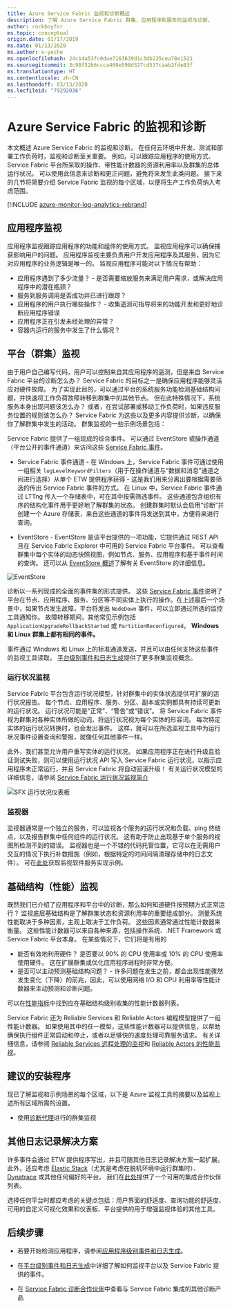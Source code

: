 ```yaml
---
title: Azure Service Fabric 监视和诊断概述
description: 了解 Azure Service Fabric 群集、应用程序和服务的监视与诊断。
author: rockboyfor
ms.topic: conceptual
origin.date: 01/17/2019
ms.date: 01/13/2020
ms.author: v-yeche
ms.openlocfilehash: 24c14a53fc0dae7163639d1c3db225cea78e1521
ms.sourcegitcommit: 3c98f52b6ccca469e598d327cd537caab2fde83f
ms.translationtype: HT
ms.contentlocale: zh-CN
ms.lasthandoff: 03/13/2020
ms.locfileid: "79292036"
---
```

# <a name="monitoring-and-diagnostics-for-azure-service-fabric"></a>Azure Service Fabric 的监视和诊断

本文概述 Azure Service Fabric 的监视和诊断。 在任何云环境中开发、测试和部署工作负荷时，监视和诊断至关重要。 例如，可以跟踪应用程序的使用方式、Service Fabric 平台所采取的操作、带性能计数器的资源利用率以及群集的总体运行状况。 可以使用此信息来诊断和更正问题，避免将来发生此类问题。 接下来的几节将简要介绍 Service Fabric 监视的每个区域，以便将生产工作负荷纳入考虑范围。 

[!INCLUDE [azure-monitor-log-analytics-rebrand](../../includes/azure-monitor-log-analytics-rebrand.md)]

## <a name="application-monitoring"></a>应用程序监视
应用程序监视跟踪应用程序的功能和组件的使用方式。 监视应用程序可以确保捕获影响用户的问题。 应用程序监视主要负责用户开发应用程序及其服务，因为它对应用程序的业务逻辑是唯一的。 监视应用程序可能对以下情况有帮助：
* 应用程序遇到了多少流量？ - 是否需要缩放服务来满足用户需求，或解决应用程序中的潜在瓶颈？
* 服务到服务调用是否成功并已进行跟踪？
* 应用程序的用户执行哪些操作？ - 收集遥测可指导将来的功能开发和更好地诊断应用程序错误
* 应用程序正在引发未经处理的异常？ 
* 容器内运行的服务中发生了什么情况？

<!-- Not Avaiable on [Event analysis with Application Insights](service-fabric-diagnostics-event-analysis-appinsights.md)-->
<!-- Not Avaiable on [set this up for .NET Applications](service-fabric-tutorial-monitoring-aspnet.md)-->

## <a name="platform-cluster-monitoring"></a>平台（群集）监视
由于用户自己编写代码，用户可以控制来自其应用程序的遥测，但是来自 Service Fabric 平台的诊断怎么办？ Service Fabric 的目标之一是确保应用程序能够灵活应对硬件故障。 为了实现此目的，可以通过平台的系统服务功能检测基础结构问题，并快速将工作负荷故障转移到群集中的其他节点。 但在此特殊情况下，系统服务本身出现问题该怎么办？ 或者，在尝试部署或移动工作负荷时，如果违反服务位置的规则该怎么办？ Service Fabric 为这些以及更多内容提供诊断，以确保你了解群集中发生的活动。 群集监视的一些示例场景包括：

Service Fabric 提供了一组现成的综合事件。 可以通过 EventStore 或操作通道（平台公开的事件通道）来访问这些 [Service Fabric 事件](service-fabric-diagnostics-events.md)。 

* Service Fabric 事件通道 - 在 Windows 上，Service Fabric 事件可通过使用一组相关 `logLevelKeywordFilters`（用于在操作通道与“数据和消息”通道之间进行选择）从单个 ETW 提供程序获得 - 这是我们用来分离出要根据需要筛选的传出 Service Fabric 事件的方式。 在 Linux 中，Service Fabric 事件通过 LTTng 传入一个存储表中，可在其中按需筛选事件。 这些通道包含组织有序的结构化事件用于更好地了解群集的状态。 创建群集时默认会启用“诊断”并创建一个 Azure 存储表，来自这些通道的事件将发送到其中，方便将来进行查询。 

* EventStore - EventStore 是该平台提供的一项功能，它提供通过 REST API 且在 Service Fabric Explorer 中可用的 Service Fabric 平台事件。 可以查看群集中每个实体的动态快照视图，例如节点、服务、应用程序和基于事件时间的查询。 还可以从 [EventStore 概述](service-fabric-diagnostics-eventstore.md)了解有关 EventStore 的详细信息。    

![EventStore](media/service-fabric-diagnostics-overview/eventstore.png)

诊断以一系列现成的全面的事件集的形式提供。 这些 [Service Fabric 事件](service-fabric-diagnostics-events.md)说明了平台在节点、应用程序、服务、分区等不同实体上执行的操作。在上述最后一个场景中，如果节点发生故障，平台将发出 `NodeDown` 事件，可以立即通过所选的监控工具通知你。 故障转移期间，其他常见示例包括 `ApplicationUpgradeRollbackStarted` 或 `PartitionReconfigured`。 **Windows 和 Linux 群集上都有相同的事件。**

事件通过 Windows 和 Linux 上的标准通道发送，并且可以由任何支持这些事件的监视工具读取。 [平台级别事件和日志生成](service-fabric-diagnostics-event-generation-infra.md)提供了更多群集监视概念。

<!--Not Available on The Azure Monitor solution is Log Analytics. Feel free to read more about our [Log Analytics integration](service-fabric-diagnostics-event-analysis-oms.md) which includes a custom operational dashboard for your cluster and some sample queries from which you can create alerts.-->

### <a name="health-monitoring"></a>运行状况监视
Service Fabric 平台包含运行状况模型，针对群集中的实体状态提供可扩展的运行状况报告。 每个节点、应用程序、服务、分区、副本或实例都具有持续可更新的运行状况。 运行状况可能是“正常”、“警告”或“错误”。 将 Service Fabric 事件视为群集对各种实体所做的动词，将运行状况视为每个实体的形容词。 每次特定实体的运行状况转换时，也会发出事件。 这样，就可以在所选监视工具中为运行状况事件设置查询和警报，就像任何其他事件一样。 

此外，我们甚至允许用户重写实体的运行状况。 如果应用程序正在进行升级且验证测试失败，则可以使用运行状况 API 写入 Service Fabric 运行状况，以指示应用程序未正常运行，并且 Service Fabric 将自动回滚升级！ 有关运行状况模型的详细信息，请参阅 [Service Fabric 运行状况监视简介](service-fabric-health-introduction.md)

![SFX 运行状况仪表板](media/service-fabric-diagnostics-overview/sfx-healthstatus.png)

### <a name="watchdogs"></a>监视器
监视器通常是一个独立的服务，可以监视各个服务的运行状况和负载、ping 终结点，以及报告群集中任何组件的运行状况。 这有助于防止出现基于单个服务的视图所检测不到的错误。 监视器也是一个不错的代码托管位置，它可以在无需用户交互的情况下执行补救措施（例如，根据特定的时间间隔清理存储中的日志文件）。 可在[此处](https://github.com/Azure-Samples/service-fabric-watchdog-service)获取监视软件服务实现示例。

## <a name="infrastructure-performance-monitoring"></a>基础结构（性能）监视
既然我们已介绍了应用程序和平台中的诊断，那么如何知道硬件按预期方式正常运行？ 监视底层基础结构是了解群集状态和资源利用率的重要组成部分。 测量系统性能取决于多种因素，主观上取决于工作负荷。 这些因素通常通过性能计数器来衡量。 这些性能计数器可以来自各种来源，包括操作系统、.NET Framework 或 Service Fabric 平台本身。 在某些情况下，它们将是有用的

* 能否有效地利用硬件？ 是否要以 90% 的 CPU 使用率或 10% 的 CPU 使用率使用硬件。 这在扩展群集或优化应用程序进程时非常方便。
* 是否可以主动预测基础结构问题？ - 许多问题在发生之前，都会出现性能骤然发生变化（下降）的前兆，因此，可以使用网络 I/O 和 CPU 利用率等性能计数器来主动预测和诊断问题。

可以在[性能指标](service-fabric-diagnostics-event-generation-perf.md)中找到应在基础结构级别收集的性能计数器列表。 

Service Fabric 还为 Reliable Services 和 Reliable Actors 编程模型提供了一组性能计数器。 如果使用其中的任一模型，这些性能计数器可以提供信息，以帮助确保执行组件正常启动和停止，或者以足够快的速度处理可靠服务请求。 有关详细信息，请参阅 [Reliable Services 远程处理的监视](service-fabric-reliable-serviceremoting-diagnostics.md#performance-counters)和 [Reliable Actors 的性能监视](service-fabric-reliable-actors-diagnostics.md#performance-counters)。 

<!--Not Available on The Azure Monitor solution to collect these is Log Analytics just like platform level monitoring. You should use the [Log Analytics agent](service-fabric-diagnostics-oms-agent.md) to collect the appropriate performance counters, and view them in Log Analytics.-->

## <a name="recommended-setup"></a>建议的安装程序
现已了解监视和示例场景的每个区域，以下是 Azure 监视工具的摘要以及监视上述所有区域所需的设置。 

<!-- Not Available on [Application Insights](service-fabric-tutorial-monitoring-aspnet.md)-->

* 使用[诊断代理](service-fabric-diagnostics-event-aggregation-wad.md)进行的群集监视

<!-- Not Available on [Azure Monitor logs](service-fabric-diagnostics-oms-setup.md)-->
<!-- Not Available on * Infrastructure monitoring with [Azure Monitor logs](service-fabric-diagnostics-oms-agent.md)-->
<!-- Not Available on [here](service-fabric-diagnostics-oms-setup.md#deploy-log-analytics-with-azure-resource-manager)-->

## <a name="other-logging-solutions"></a>其他日志记录解决方案

许多事件会通过 ETW 提供程序写出，并且可随其他日志记录解决方案一起扩展。 此外，还应考虑 [Elastic Stack](https://www.elastic.co/products)（尤其是考虑在脱机环境中运行群集时）、[Dynatrace](https://www.dynatrace.com/) 或其他任何偏好的平台。 我们在[此处](service-fabric-diagnostics-partners.md)提供了一个可用的集成合作伙伴列表。

<!-- Not Available on [Azure Log Analytics](service-fabric-diagnostics-event-analysis-oms.md)-->
<!-- Not Available on [Application Insights](service-fabric-diagnostics-event-analysis-appinsights.md)-->

选择任何平台时都应考虑的关键点包括：用户界面的舒适度、查询功能的舒适度、可用的自定义可视化效果和仪表板、平台提供的用于增强监视体验的其他工具。 

## <a name="next-steps"></a>后续步骤

* 若要开始检测应用程序，请参阅[应用程序级别事件和日志生成](service-fabric-diagnostics-event-generation-app.md)。

    <!-- Not Avaiable on * Go through the steps to set up Application Insights for your application with [Monitor and diagnose an ASP.NET Core application on Service Fabric](service-fabric-tutorial-monitoring-aspnet.md)-->

* 在[平台级别事件和日志生成](service-fabric-diagnostics-event-generation-infra.md)中详细了解如何监视平台以及 Service Fabric 提供的事件。

    <!-- Not Avaiable on [Set up Azure Monitor logs for a cluster](service-fabric-diagnostics-oms-setup.md)-->
    <!-- Not Avaiable on [Monitoring and Diagnostics for Windows Containers in Azure Service Fabric](service-fabric-tutorial-monitoring-wincontainers.md)-->
    <!-- Not Avaiable on [diagnosing common scenarios](service-fabric-diagnostics-common-scenarios.md)-->

* 在 [Service Fabric 诊断合作伙伴](service-fabric-diagnostics-partners.md)中查看与 Service Fabric 集成的其他诊断产品

    <!-- Not Avaiable on (https://docs.microsoft.com/azure/architecture/best-practices/monitoring)-->

<!-- Update_Description: update meta properties, wording update, update link -->